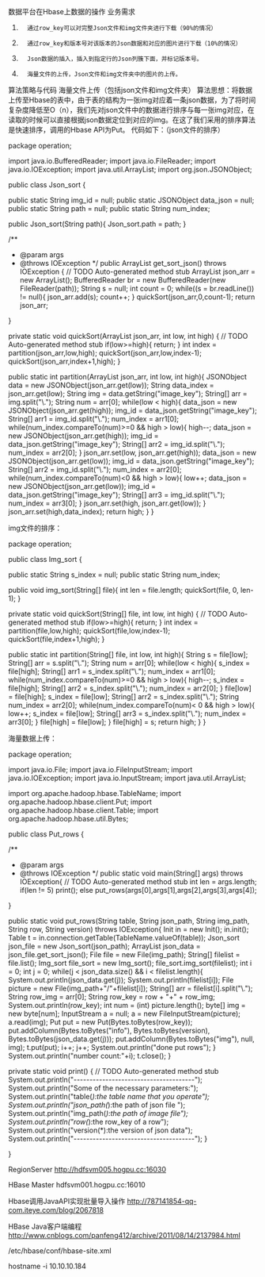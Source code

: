 

数据平台在Hbase上数据的操作
业务需求 
1.       通过row_key可以对完整Json文件和img文件夹进行下载（90%的情况）
2.       通过row_key和版本号对该版本的Json数据和对应的图片进行下载（10%的情况）
3.       Json数据的插入，插入到指定行的Json列簇下面，并标记版本号。
4.       海量文件的上传，Json文件和img文件夹中的图片的上传。
算法策略与代码
海量文件上传（包括json文件和img文件夹）
算法思想：将数据上传至Hbase的表中，由于表的结构为一张img对应着一条json数据，为了将时间复杂度降低至O（n），我们先对json文件中的数据进行排序与每一张img对应，在读取的时候可以直接根据json数据定位到对应的img。在这了我们采用的排序算法是快速排序，调用的Hbase API为Put。
代码如下：（json文件的排序）
 
package operation;
 
import java.io.BufferedReader;
import java.io.FileReader;
import java.io.IOException;
import java.util.ArrayList;
import org.json.JSONObject;
 
 
public class Json_sort {
 
 public static String img_id = null; 
 public static JSONObject data_json = null;
 public static String path = null;
 public static String num_index;
 
 public Json_sort(String path){
  Json_sort.path = path;
 }
 
 
 /**
  * @param args
  * @throws IOException 
  */
 public ArrayList<String> get_sort_json() throws IOException {
  // TODO Auto-generated method stub
  ArrayList<String> json_arr = new ArrayList<String>();
  BufferedReader br = new BufferedReader(new FileReader(path));
  String s = null;
  int count = 0;
  while((s = br.readLine()) != null){
   json_arr.add(s);
   count++;
  }
  quickSort(json_arr,0,count-1);
  return json_arr;
 
 
 }
 
 private static void quickSort(ArrayList<String> json_arr, int low, int high) {
  // TODO Auto-generated method stub
  if(low>=high){
   return;
  }
  int index = partition(json_arr,low,high);
  quickSort(json_arr,low,index-1);
  quickSort(json_arr,index+1,high);
 }
 
 
 public static int partition(ArrayList<String> json_arr, int low, int high){
  JSONObject data = new JSONObject(json_arr.get(low));
  String data_index = json_arr.get(low);
  String img = data.getString("image_key");
  String[] arr = img.split("\\.");
  String num = arr[0];
  while(low < high){
   data_json = new JSONObject(json_arr.get(high));
   img_id = data_json.getString("image_key");
   String[] arr1 = img_id.split("\\.");
   num_index = arr1[0];
   while(num_index.compareTo(num)>=0 && high > low){
    high--;
    data_json = new JSONObject(json_arr.get(high));
    img_id = data_json.getString("image_key");
    String[] arr2 = img_id.split("\\.");
    num_index = arr2[0];
   }
   json_arr.set(low, json_arr.get(high));
   data_json = new JSONObject(json_arr.get(low));
   img_id = data_json.getString("image_key");
   String[] arr2 = img_id.split("\\.");
   num_index = arr2[0];
   while(num_index.compareTo(num)<0 && high > low){
    low++;
    data_json = new JSONObject(json_arr.get(low));
    img_id = data_json.getString("image_key");
    String[] arr3 = img_id.split("\\.");
    num_index = arr3[0];
   }
   json_arr.set(high, json_arr.get(low));
  }
  json_arr.set(high,data_index);
  return high; 
 }
}
 
img文件的排序：
 
package operation;
 
 
public class Img_sort {
 
 public static String s_index = null;
 public static String num_index;
 
 public void img_sort(String[] file){
  int len = file.length;
  quickSort(file, 0, len-1);
 }
 
 
 private static void quickSort(String[] file, int low, int high) {
  // TODO Auto-generated method stub
  if(low>=high){
   return;
  }
  int index = partition(file,low,high);
  quickSort(file,low,index-1);
  quickSort(file,index+1,high);
 }
 
 
 public static int partition(String[] file, int low, int high){
  String s = file[low];
  String[] arr = s.split("\\.");
  String num = arr[0];
  while(low < high){
      s_index = file[high];
   String[] arr1 = s_index.split("\\.");
      num_index = arr1[0];
   while(num_index.compareTo(num)>=0 && high > low){
    high--;
    s_index = file[high];
    String[] arr2 = s_index.split("\\.");
       num_index = arr2[0];
   }
   file[low] = file[high];
   s_index = file[low];
   String[] arr2 = s_index.split("\\.");
   String num_index = arr2[0];
   while(num_index.compareTo(num)< 0 && high > low){
    low++;
    s_index = file[low];
    String[] arr3 = s_index.split("\\.");
       num_index = arr3[0];
   }
   file[high] = file[low];
  }
  file[high] = s;
  return high; 
 }
}
 
海量数据上传：
 
package operation;
 
 
import java.io.File;
import java.io.FileInputStream;
import java.io.IOException;
import java.io.InputStream;
import java.util.ArrayList;
 
 
import org.apache.hadoop.hbase.TableName;
import org.apache.hadoop.hbase.client.Put;
import org.apache.hadoop.hbase.client.Table;
import org.apache.hadoop.hbase.util.Bytes;
 
 
public class Put_rows {
 
 
 /**
  * @param args
  * @throws IOException 
  */
 public static void main(String[] args) throws IOException{
  // TODO Auto-generated method stub
  int len = args.length;
  if(len != 5)
   print();
  else
   put_rows(args[0],args[1],args[2],args[3],args[4]);
        
 }
 
 
 public static void put_rows(String table, String json_path, String img_path, String row, String version) throws IOException{
  Init in = new Init();
  in.init();
  Table t = in.connection.getTable(TableName.valueOf(table));
  Json_sort json_file = new Json_sort(json_path);
  ArrayList<String> json_data = json_file.get_sort_json();
  File file = new File(img_path);
  String[] filelist = file.list();
  Img_sort file_sort = new Img_sort();
  file_sort.img_sort(filelist);
  int i = 0;
  int j = 0;
  while(j < json_data.size() && i < filelist.length){
   System.out.println(json_data.get(j));
   System.out.println(filelist[i]);
   File picture = new File(img_path+"/"+filelist[i]);
   String[] arr = filelist[i].split("\\.");
   String row_img = arr[0];
   String row_key = row + "+" + row_img;
   System.out.println(row_key);
   int num = (int) picture.length();
   byte[] img = new byte[num];
   InputStream a = null;
   a = new FileInputStream(picture);
   a.read(img);
   Put put = new Put(Bytes.toBytes(row_key));
   put.addColumn(Bytes.toBytes("info"), Bytes.toBytes(version), Bytes.toBytes(json_data.get(j)));
   put.addColumn(Bytes.toBytes("img"), null, img);
   t.put(put);
   i++;
   j++;
   System.out.println("done put rows");
  }
  System.out.println("number count:"+i);
  t.close();
 }
 
 private static void print() {
  // TODO Auto-generated method stub
  System.out.println("--------------------------------------");
  System.out.println("Some of the necessary parameters:");
  System.out.println("table(*):the table name that you operate");
  System.out.println("json_path(*):the path of json file ");
  System.out.println("img_path(*):the path of image file");
  System.out.println("row(*):the row_key of a row");
  System.out.println("version(*):the version of json data");
  System.out.println("--------------------------------------");
 }
 
 
}


RegionServer
http://hdfsvm005.hogpu.cc:16030

HBase Master
hdfsvm001.hogpu.cc:16010

Hbase调用JavaAPI实现批量导入操作
http://787141854-qq-com.iteye.com/blog/2067818

HBase Java客户端编程 http://www.cnblogs.com/panfeng412/archive/2011/08/14/2137984.html

/etc/hbase/conf/hbase-site.xml 

hostname -i
10.10.10.184


